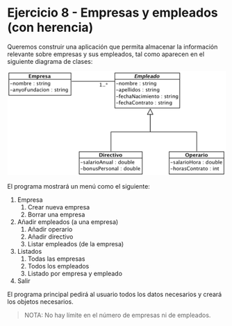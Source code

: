 # Ejercicio 8 - Empresas y empleados (con herencia)

Queremos construir una aplicación que permita almacenar la información relevante sobre empresas y sus empleados, tal como aparecen en el siguiente diagrama de clases:

<img src="empresa_empleado_herencia.png" width="600" />

El programa mostrará un menú como el siguiente:

1. Empresa
	1. Crear nueva empresa
	2. Borrar una empresa
2. Añadir empleados (a una empresa)
	1. Añadir operario
	2. Añadir directivo
	3. Listar empleados (de la empresa)
3. Listados
	1. Todas las empresas
	2. Todos los empleados
	3. Listado por empresa y empleado
4. Salir

El programa principal pedirá al usuario todos los datos necesarios y creará los objetos necesarios.

> NOTA: No hay límite en el número de empresas ni de empleados.
